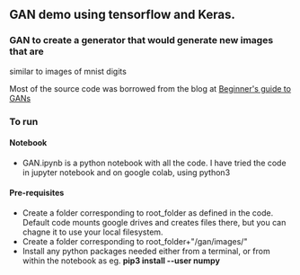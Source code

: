 ## GAN demo using tensorflow and Keras.
### GAN to create a generator that would generate new images that are 
  similar to images of mnist digits 

  Most of the source code was borrowed from the blog at [Beginner's guide to GANs](https://skymind.ai/wiki/generative-adversarial-network-gan)

### To run
#### Notebook 
* GAN.ipynb is a python notebook with all the code. I have tried the code in jupyter notebook and on google colab, using python3
#### Pre-requisites 
* Create a folder corresponding to root\_folder as defined in the code. Default code mounts google drives and creates files there, but you can chagne it to use your local filesystem.
* Create a folder corresponding to root\_folder+"/gan/images/"
* Install any python packages needed either from a terminal, or from within the notebook as eg. **__pip3 install --user numpy__**
